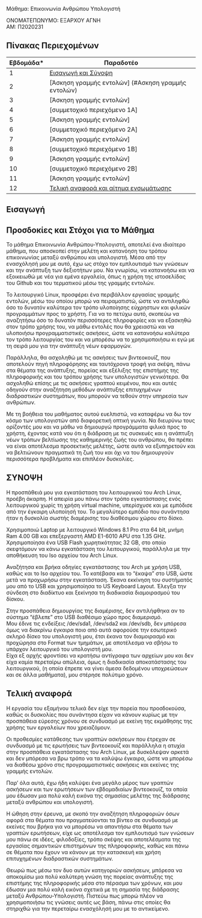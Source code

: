 Μάθημα: Επικοινωνία Ανθρώπου Υπολογιστή


ΟΝΟΜΑΤΕΠΩΝΥΜΟ: ΕΞΑΡΧΟΥ ΑΓΝΗ   
ΑΜ: Π2020231




## Πίνακας Περιεχομένων


| Εβδομάδα* | Παραδοτέο|
| --- | --- |
| 1 | [Εισαγωγή και Σύνοψη](#εισαγωγή) |
| 2 | [Άσκηση γραμμής εντολών] (#Ασκηση γραμμής εντολών) |
| 3 | [Άσκηση γραμμής εντολών]
| 4 | [συμμετοχικό περιεχόμενο 1A]
| 5 | [Άσκηση γραμμής εντολών]
| 6 | [συμμετοχικό περιεχόμενο 2A]
| 7 | [Άσκηση γραμμής εντολών]
| 8 | [συμμετοχικό περιεχόμενο 1B]
| 9 | [Άσκηση γραμμής εντολών]
| 10 | [συμμετοχικό περιεχόμενο 2B]
| 11 | [Άσκηση γραμμής εντολών]
| 12 | [Τελική αναφορά και αίτημα ενσωμάτωσης](#τελική) |


## Εισαγωγή

## Προσδοκίες και Στόχοι για το Μάθημα

Το μάθημα Επικοινωνία Ανθρώπου-Υπολογιστή, αποτελεί ένα ιδιαίτερο μάθημα, που αποσκοπεί στην μελέτη και κατανόηση του τρόπου επικοινωνίας μεταξύ ανθρώπου και υπολογιστή.
Μέσα από την ενασχόλησή μου με αυτό, έχω ως στόχο τον εμπλουτισμό των γνώσεων και την ανάπτυξη των δεξιοτήτων μου. 
Να γνωρίσω, να κατανοήσω και να εξοικειωθώ με νέα για εμένα εργαλεία, όπως η χρήση της ιστοσελίδας του Github και του τερματικού μέσω της γραμμής εντολών. 

Το λειτουργικό Linux, προσφέρει ένα περιβάλλον εργασίας γραμμής εντολών, μέσω του οποίου μπορώ να πειραματιστώ, ώστε να αντιληφθώ όσο το δυνατόν καλύτερα τον τρόπο υλοποίησης εύχρηστων και φιλικών προγραμμάτων προς το χρήστη. 
Για να το πετύχω αυτό, σκοπεύω να αναζητήσω όσο το δυνατόν περισσότερες πληροφορίες και να εξασκηθώ στον τρόπο χρήσης του, να μάθω εντολές που θα χρειαστώ και να υλοποιήσω προγραμματιστικές ασκήσεις, ώστε να κατανοήσω καλύτερα τον τρόπο λειτουργίας του και να μπορέσω να το χρησιμοποιήσω κι εγώ με τη σειρά μου για την ανάπτυξη νέων εφαρμογών.

Παράλληλα, θα ασχοληθώ με τις ασκήσεις των βιντεοκουίζ, που αποτελούν πηγή πληροφόρησης και ταυτόχρονα τροφή για σκέψη, πάνω στα θέματα της ανάπτυξης, πορείας και εξέλιξης της επιστήμης της πληροφορικής και του τρόπου χρήσης των υπολογιστών γενικότερα. 
Θα ασχοληθώ επίσης με τις ασκήσεις γραπτού κειμένου, που και αυτές οδηγούν στην αναζήτηση μεθόδων ανάπτυξης επιτυχημένων διαδραστικών συστημάτων, που μπορούν να τεθούν στην υπηρεσία των ανθρώπων.

Με τη βοήθεια του μαθήματος αυτού ευελπιστώ, να καταφέρω να δω τον κόσμο των υπολογιστών από διαφορετική οπτική γωνία.
Να διευρύνω τους ορίζοντές μου και να μάθω να δημιουργώ προγράμματα φιλικά προς το χρήστη, έχοντας κατά νου ότι η διάδραση με τις συσκευές και η ανάπτυξη νέων τρόπων βελτίωσης της καθημερινής ζωής του ανθρώπου, θα πρέπει να είναι αποτέλεσμα προσεκτικής μελέτης, ώστε αυτά να εξυπηρετούν και να βελτιώνουν πραγματικά τη ζωή του και όχι να του δημιουργούν περισσότερα προβλήματα και επιπλέον δυσκολίες.


## ΣΥΝΟΨΗ

Η προσπάθειά μου για εγκατάσταση του λειτουργικού του Arch Linux, προέβη άκαρπη. 
Η απειρία μου πάνω στον τρόπο εγκατάστασης ενός λειτουργικού χωρίς τη χρήση virtual machine, υπερίσχυσε και με εμπόδισε από την έγκαιρη υλοποίησή του.
Το μεγαλύτερο εμπόδιο που συνάντησα ήταν η δυσκολία σωστής διαμέρισης του διαθέσιμου χώρου στο δίσκο. <br />

Χρησιμοποιώ Laptop με λειτουργικό Windows 8.1 Pro στα 64 bit, μνήμη Ram 4.00 GB και επεξεργαστή AMD E1-6010 APU στα 1.35 GHz. 
Χρησιμοποίησα ένα USB Flash χωρητικότητας 32 GB, στο οποίο σκεφτόμουν να κάνω εγκατάσταση του λειτουργικού, παράλληλα με την αποθήκευση του Iso αρχείου του Arch Linux. <br />

Αναζήτησα και βρήκα οδηγίες εγκατάστασης του Arch με χρήση USB, καθώς και το Iso αρχείου του. Το κατέβασα και το “έκαψα” στο USB, ώστε μετά να προχωρήσω στην εγκατάσταση. Έκανα εκκίνηση του συστήματός μου από το USB και χρησιμοποίησα το US Keyboard Layout. Έλεγξα την σύνδεση στο διαδίκτυο και ξεκίνησα τη διαδικασία διαμοιρασμού του δίσκου.

Στην προσπάθεια δημιουργίας της διαμέρισης, δεν αντιλήφθηκα αν το σύστημα “έβλεπε” στο USB διαθέσιμο χώρο προς διαμερισμό.<br /> 
Μου έδινε τις ενδείξεις /dev/sda1,  /dev/sda2 και /dev/sdb, δεν μπόρεσα όμως να διακρίνω έγκαιρα ποιο από αυτά αφορούσε την εσωτερικό σκληρό δίσκο του υπολογιστή μου, έτσι έκανα τον διαμοιρασμό και προχώρησα στο Format των τμημάτων, με αποτέλεσμα να σβήσω το υπάρχον λειτουργικό του υπολογιστή μου. <br />
Είχα εξ αρχής φροντίσει να κρατήσω αντίγραφα των αρχείων μου και δεν είχα καμία περεταίρω απώλεια, όμως η διαδικασία αποκατάστασης του λειτουργικού, (η οποία  έπρεπε να γίνει άμεσα δεδομένου υποχρεώσεων και σε άλλα μαθήματα), μου στέρησε πολύτιμο χρόνο. 



## Τελική αναφορά

Η εργασία του εξαμήνου τελικά δεν είχε την πορεία που προσδοκούσα, καθώς οι δυσκολίες που συνάντησα είχαν να κάνουν κυρίως με την προσπάθεια εύρεσης χρόνου σε συνδυασμό με εκείνη της εκμάθησης της χρήσης των εργαλείων που χρειαζόμουν. <br />

Οι προθεσμίες κατάθεσης των γραπτών ασκήσεων που έτρεχαν σε συνδυασμό με τις ερωτήσεις των βιντεοκουίζ και παράλληλα η ατυχία στην προσπάθεια εγκατάστασης του Arch Linux, με δυσκόλεψαν αρκετά και δεν μπόρεσα να βρω τρόπο να τα καλύψω έγκαιρα, ώστε να μπορέσω να διαθέσω χρόνο στις προγραμματιστικές ασκήσεις και εκείνες της γραμμής εντολών. 

Παρ’ όλα αυτά, έχω ήδη καλύψει ένα μεγάλο μέρος των γραπτών ασκήσεων και των ερωτήσεων των εβδομαδιαίων βιντεοκουίζ, τα οποία μου έδωσαν μια πολύ καλή εικόνα της σημασίας μελέτης της διάδρασης μεταξύ ανθρώπου και υπολογιστή.

Η ώθηση στην έρευνα, με σκοπό την αναζήτηση πληροφοριών όσων αφορά στα θέματα που πραγματεύονται τα βίντεο σε συνδυασμό με εκείνες που βρήκα για να μπορέσω να απαντήσω στα θέματα των γραπτών ερωτήσεων, είχε ως αποτέλεσμα τον εμπλουτισμό των γνώσεων μου πάνω σε ιδέες, φιλοδοξίες, τρόπο σκέψης και αποτελέσματα της εργασίας σημαντικών επιστημόνων της πληροφορικής, καθώς και πάνω σε θέματα που έχουν να κάνουν με την κατασκευή και χρήση επιτυχημένων διαδραστικών συστημάτων. <br />

Θεωρώ πως μέσω τον δυο αυτών κατηγοριών ασκήσεων, μπόρεσα να αποκομίσω μια πολύ καλύτερη γνώση της πορείας ανάπτυξης της επιστήμης της πληροφορικής μέσα στο πέρασμα των χρόνων, και μου έδωσαν μια πολύ καλή εικόνα σχετικά με τη σημασία της διάδρασης μεταξύ Ανθρώπου-Υπολογιστή.
Πιστεύω πως μπορώ πλέον να χρησιμοποιήσω τις γνώσεις αυτές ως βάση, πάνω στις οποίες θα στηριχθώ για την περεταίρω ενασχόλησή μου με το αντικείμενο.




